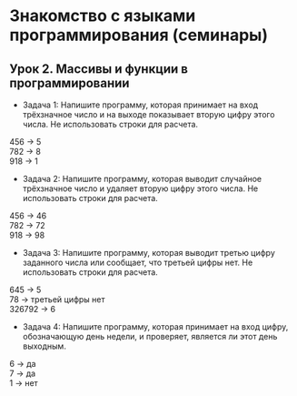 # Знакомство с языками программирования (семинары)
## Урок 2. Массивы и функции в программировании
* Задача 1: Напишите программу, которая принимает на вход трёхзначное число и на выходе показывает вторую цифру этого числа. Не использовать строки для расчета.

456 -> 5\
782 -> 8\
918 -> 1

* Задача 2: Напишите программу, которая выводит случайное трёхзначное число и удаляет вторую цифру этого числа. Не использовать строки для расчета.

456 -> 46\
782 -> 72\
918 -> 98

* Задача 3: Напишите программу, которая выводит третью цифру заданного числа или сообщает, что третьей цифры нет. Не использовать строки для расчета.

645 -> 5\
78 -> третьей цифры нет\
326792 -> 6

* Задача 4: Напишите программу, которая принимает на вход цифру, обозначающую день недели, и проверяет, является ли этот день выходным.

6 -> да\
7 -> да\
1 -> нет